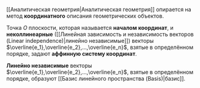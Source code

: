 [[Аналитическая геометрия|Аналитическая геометрия]] опирается на метод **координатного** описания геометрических объектов.

Точка $O$ плоскости, которая называется **началом координат**, и **неколлинеарные** ([[Линейная зависимость и независимость векторов (Linear independence)|линейно независимые]]) векторы $\overline{e_1},\overline{e_2},...,\overline{e_n}$, взятые в определённом порядке, задают **аффинную систему координат**.

**Линейно независимые** векторы $\overline{e_1},\overline{e_2},...,\overline{e_n}$, взятые в определённом порядке, образуют [[Базис линейного пространства (Basis)|базис]].